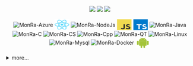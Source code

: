 <!--Hello
<h2><img src="https://emojis.slackmojis.com/emojis/images/1531849430/4246/blob-sunglasses.gif?1531849430" width="30"/> Hi 👋 , I'm MonRá! <img src="https://media.giphy.com/media/12oufCB0MyZ1Go/giphy.gif" width="50"></h2>
-->

<div>
  </p>
  <div align="center">
   <a href="https://www.facebook.com/ramon.chaib" target="_blank"><img src="https://img.shields.io/badge/-Facebook-%230077B5?style=for-the-badge&logo=facebook&logoColor=white" target="_blank"></a> 
  <a href="https://www.instagram.com/monrapps/" target="_blank"><img src="https://img.shields.io/badge/-Instagram-%23E4405F?style=for-the-badge&logo=instagram&logoColor=white" target="_blank"></a>
  <a href="https://www.linkedin.com/in/ramon-chaib-27007635/" target="_blank"><img src="https://img.shields.io/badge/-LinkedIn-%230077B5?style=for-the-badge&logo=linkedin&logoColor=white" target="_blank"></a>   
</div>
  
 <div style="display: inline_block" align="center"><br>
  <img align="center" alt="MonRa-Azure" height="30" width="40" src="https://cdn.jsdelivr.net/gh/devicons/devicon/icons/azure/azure-original.svg">
  <img align="center" alt="MonRa-React" height="30" width="40" src="https://raw.githubusercontent.com/devicons/devicon/master/icons/react/react-original.svg">
  <img align="center" alt="MonRa-NodeJs" height="30" width="40" src="https://cdn.jsdelivr.net/gh/devicons/devicon/icons/nodejs/nodejs-original.svg">
  <img align="center" alt="MonRa-Js" height="30" width="40" src="https://raw.githubusercontent.com/devicons/devicon/master/icons/javascript/javascript-original.svg">     <img align="center" alt="MonRa-Ts" height="30" width="40" src="https://raw.githubusercontent.com/devicons/devicon/master/icons/typescript/typescript-original.svg">
  <img align="center" alt="MonRa-Java" height="30" width="40" src="https://cdn.jsdelivr.net/gh/devicons/devicon/icons/java/java-original.svg">
  <img align="center" alt="MonRa-C" height="30" width="40" src="https://cdn.jsdelivr.net/gh/devicons/devicon/icons/c/c-original.svg">
  <img align="center" alt="MonRa-CS" height="30" width="40" src="https://cdn.jsdelivr.net/gh/devicons/devicon/icons/csharp/csharp-original.svg">
  <img align="center" alt="MonRa-Cpp" height="30" width="40" src="https://cdn.jsdelivr.net/gh/devicons/devicon/icons/cplusplus/cplusplus-original.svg">
  <img align="center" alt="MonRa-QT" height="30" width="40" src="https://cdn.jsdelivr.net/gh/devicons/devicon/icons/qt/qt-original.svg">
  <img align="center" alt="MonRa-Linux" height="30" width="40" src="https://cdn.jsdelivr.net/gh/devicons/devicon/icons/linux/linux-original.svg">
  <img align="center" alt="MonRa-Mysql" height="30" width="40" src="https://cdn.jsdelivr.net/gh/devicons/devicon/icons/mysql/mysql-original.svg">
  <img align="center" alt="MonRa-Docker" height="30" width="40" src="https://cdn.jsdelivr.net/gh/devicons/devicon/icons/docker/docker-original.svg">  
  <img align="center" alt="MonRa-Android" height="30" width="40" src="https://github.com/devicons/devicon/blob/master/icons/android/android-original.svg">
  
</div>
</a>

</br>
<!--
[![github activity graph](https://activity-graph.herokuapp.com/graph?username=monrapps&theme=chartreuse-dark)](https://github.com/monrapps/)
-->
<div>
<details>
      <summary>more...</summary>
      
<!--
### <img src="https://media.giphy.com/media/VgCDAzcKvsR6OM0uWg/giphy.gif" width="50"> A little more about me...  

```javascript
const monra = {
    pronouns: "He" | "Him",
    code: ["any"],
    askMeAbout: ["any"],
    technologies: {
        backEnd: {
            js: ["any"],
        },
        mobileApp: {
            native: ["Android Development"]
        },
        devOps: ["AWS", "Docker🐳", "Route53", "Nginx"],
        databases: ["mongo", "MySql", "sqlite"],
        misc: ["Firebase", "Socket.IO", "selenium", "open-cv", "php", "SuiteApp"]
    },
    architecture: ["Serverless Architecture", "Progressive web applications", "Single page applications"],
    currentFocus: "Building Robots to ease opertations",
    funFact: "There are two ways to write error-free programs; only the third one works"
};
```
-->

---
<!--START_SECTION:waka-->
![Code Time](http://img.shields.io/badge/Code%20Time-664%20hrs%2032%20mins-blue)

![Profile Views](http://img.shields.io/badge/Profile%20Views-0-blue)

![Lines of code](https://img.shields.io/badge/From%20Hello%20World%20I%27ve%20Written-3.0%20million%20lines%20of%20code-blue)

**🐱 My GitHub Data** 

> 📦 38.9 kB Used in GitHub's Storage 
 > 
> 🏆 1,759 Contributions in the Year 2024
 > 
> 🚫 Not Opted to Hire
 > 
> 📜 24 Public Repositories 
 > 
> 🔑 18 Private Repositories 
 > 
**I'm an Early 🐤** 

```text
🌞 Morning                7845 commits        █████████░░░░░░░░░░░░░░░░   35.00 % 
🌆 Daytime                10411 commits       ████████████░░░░░░░░░░░░░   46.44 % 
🌃 Evening                3429 commits        ████░░░░░░░░░░░░░░░░░░░░░   15.30 % 
🌙 Night                  731 commits         █░░░░░░░░░░░░░░░░░░░░░░░░   03.26 % 
```
📅 **I'm Most Productive on Thursday** 

```text
Monday                   4205 commits        █████░░░░░░░░░░░░░░░░░░░░   18.76 % 
Tuesday                  4114 commits        █████░░░░░░░░░░░░░░░░░░░░   18.35 % 
Wednesday                4339 commits        █████░░░░░░░░░░░░░░░░░░░░   19.36 % 
Thursday                 4777 commits        █████░░░░░░░░░░░░░░░░░░░░   21.31 % 
Friday                   3020 commits        ███░░░░░░░░░░░░░░░░░░░░░░   13.47 % 
Saturday                 1180 commits        █░░░░░░░░░░░░░░░░░░░░░░░░   05.26 % 
Sunday                   781 commits         █░░░░░░░░░░░░░░░░░░░░░░░░   03.48 % 
```


📊 **This Week I Spent My Time On** 

```text
🕑︎ Time Zone: America/Sao_Paulo

💬 Programming Languages: 
C                        16 hrs 22 mins      █████████████░░░░░░░░░░░░   51.15 % 
SQL                      4 hrs 17 mins       ███░░░░░░░░░░░░░░░░░░░░░░   13.40 % 
TypeScript               3 hrs 31 mins       ███░░░░░░░░░░░░░░░░░░░░░░   11.02 % 
Markdown                 2 hrs 16 mins       ██░░░░░░░░░░░░░░░░░░░░░░░   07.10 % 
Other                    2 hrs 5 mins        ██░░░░░░░░░░░░░░░░░░░░░░░   06.51 % 

🔥 Editors: 
VS Code                  32 hrs 1 min        █████████████████████████   100.00 % 

🐱‍💻 Projects: 
wlm-esp32                18 hrs 27 mins      ██████████████░░░░░░░░░░░   57.63 % 
wlm-infra                5 hrs 48 mins       █████░░░░░░░░░░░░░░░░░░░░   18.13 % 
wlm-backend              3 hrs 49 mins       ███░░░░░░░░░░░░░░░░░░░░░░   11.94 % 
Markdown                 3 hrs 32 mins       ███░░░░░░░░░░░░░░░░░░░░░░   11.06 % 
fw_tal_platformio        13 mins             ░░░░░░░░░░░░░░░░░░░░░░░░░   00.70 % 

💻 Operating System: 
Windows                  22 hrs 13 mins      █████████████████░░░░░░░░   69.40 % 
WSL                      9 hrs 48 mins       ████████░░░░░░░░░░░░░░░░░   30.60 % 
```

**I Mostly Code in C++** 

```text
C++                      8 repos             ████░░░░░░░░░░░░░░░░░░░░░   16.00 % 
C                        8 repos             ████░░░░░░░░░░░░░░░░░░░░░   16.00 % 
HTML                     4 repos             ██░░░░░░░░░░░░░░░░░░░░░░░   08.00 % 
TypeScript               4 repos             ██░░░░░░░░░░░░░░░░░░░░░░░   08.00 % 
Python                   2 repos             █░░░░░░░░░░░░░░░░░░░░░░░░   04.00 % 
```



**Timeline**

![Lines of Code chart](https://raw.githubusercontent.com/monrapps/monrapps/master/assets/bar_graph.png)


 Last Updated on 20/07/2024 06:19:55 UTC
<!--END_SECTION:waka-->

